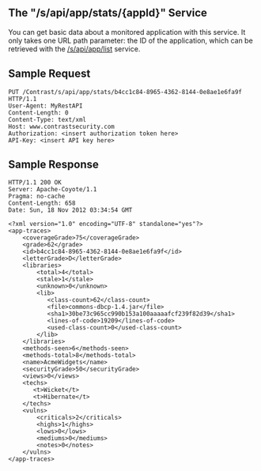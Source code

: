 <!--
title: "Get Basic Application Data"
description: "Information on how to get basic data on a monitored application"
tags: "tools basic data API v1 sample"
-->

## The "/s/api/app/stats/{appld}" Service

You can get basic data about a monitored application with this service. It only takes one URL path parameter: the ID of the application, which can be retrieved with the [/s/api/app/list](tools_apiapps.html#monitor) service.

## Sample Request

```
PUT /Contrast/s/api/app/stats/b4cc1c84-8965-4362-8144-0e8ae1e6fa9f HTTP/1.1
User-Agent: MyRestAPI
Content-Length: 0
Content-Type: text/xml
Host: www.contrastsecurity.com
Authorization: <insert authorization token here>
API-Key: <insert API key here>
```

## Sample Response

```
HTTP/1.1 200 OK
Server: Apache-Coyote/1.1
Pragma: no-cache
Content-Length: 658
Date: Sun, 18 Nov 2012 03:34:54 GMT

<?xml version="1.0" encoding="UTF-8" standalone="yes"?>
<app-traces>
    <coverageGrade>75</coverageGrade>
    <grade>62</grade>
    <id>b4cc1c84-8965-4362-8144-0e8ae1e6fa9f</id>
    <letterGrade>D</letterGrade>
    <libraries>
        <total>4</total>
        <stale>1</stale>
        <unknown>0</unknown>
        <lib>
           <class-count>62</class-count>
           <file>commons-dbcp-1.4.jar</file>
           <sha1>30be73c965cc990b153a100aaaaafcf239f82d39</sha1>
           <lines-of-code>19209</lines-of-code>
           <used-class-count>0</used-class-count>
        </lib>
    </libraries>
    <methods-seen>6</methods-seen>
    <methods-total>8</methods-total>
    <name>AcmeWidgets</name>
    <securityGrade>50</securityGrade>
    <views>0</views>
    <techs>
       <t>Wicket</t>
       <t>Hibernate</t>
    </techs>
    <vulns>
        <criticals>2</criticals>
        <highs>1</highs>
        <lows>0</lows>
        <mediums>0</mediums>
        <notes>0</notes>
    </vulns>
</app-traces>
```
